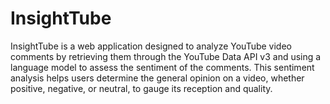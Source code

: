# InsightTube
InsightTube is a web application designed to analyze YouTube video comments by retrieving them through the YouTube Data API v3 and using a language model to assess the sentiment of the comments. This sentiment analysis helps users determine the general opinion on a video, whether positive, negative, or neutral, to gauge its reception and quality.

